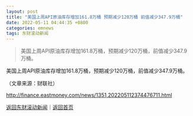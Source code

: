 ```yaml
---
layout: post
title: "美国上周API原油库存增加161.8万桶 预期减少120万桶 前值减少347.9万桶"
date: 2022-05-11 04:44:35 +0800
categories: emnews
tags: 东财滚动新闻
---
```

> 美国上周API原油库存增加161.8万桶，预期减少120万桶，前值减少347.9万桶。

<p>美国上周API原油库存增加161.8万桶，预期减少120万桶，前值减少347.9万桶。</p><p class="em_media">（文章来源：财联社）</p>

<http://finance.eastmoney.com/news/1351,202205112374476711.html>

[返回东财滚动新闻](//finews.withounder.com/emnews/)｜[返回首页](//finews.withounder.com/)